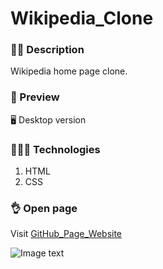 # Wikipedia_Clone

### ✍🏻 Description

Wikipedia home page clone.

### 🎨 Preview

🖥 Desktop version

### 👩🏻‍💻 Technologies

1. HTML
2. CSS

### 👌 Open page

Visit [GitHub_Page_Website](https://cristhiancm.github.io/Wikipedia_Clone/)

![Image text]()

